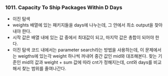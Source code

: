 ### 1011. Capacity To Ship Packages Within D Days
- 이진 탐색
- weights 배열에 있는 패키지들을 days에 나누는데, 그 안에서 최소 output을 찾아내야 한다.
- 시작 값은 배열 내에 있는 값 중에서 최대값이 되고, 마지막 값은 총합이 되어야 한다.
- 이진 탐색 코드 내에서는 parameter search라는 방법을 사용하는데, 이 문제에서는 weigths에 있는각 weight 하나씩 꺼내어 중간 값인 mid와 대조해본다. 찾는 기준인 mid의 값과 weight + sum 값에 따라 cnt가 정해지는데, cnt와 days를 비교해서 찾는 범위를 줄여나간다.